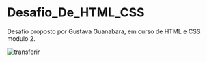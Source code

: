 # Desafio_De_HTML_CSS

Desafio proposto por Gustava Guanabara, em curso de HTML e CSS modulo 2.

![transferir](https://github.com/MarcusV1712/Desafio_De_HTML_CSS/assets/116318723/164a0883-bc54-46d7-add7-bb260b3ee4de)

